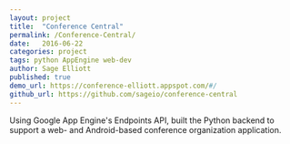 ```yaml
---
layout: project
title:  "Conference Central"
permalink: /Conference-Central/
date:   2016-06-22
categories: project
tags: python AppEngine web-dev
author: Sage Elliott
published: true
demo_url: https://conference-elliott.appspot.com/#/
github_url: https://github.com/sageio/conference-central
---
```


 Using Google App Engine's Endpoints API, built the Python backend to support a web- and Android-based conference organization application.



